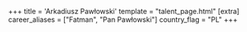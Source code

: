 +++
title = 'Arkadiusz Pawłowski'
template = "talent_page.html"
[extra]
career_aliases = ["Fatman", "Pan Pawłowski"]
country_flag = "PL"
+++
